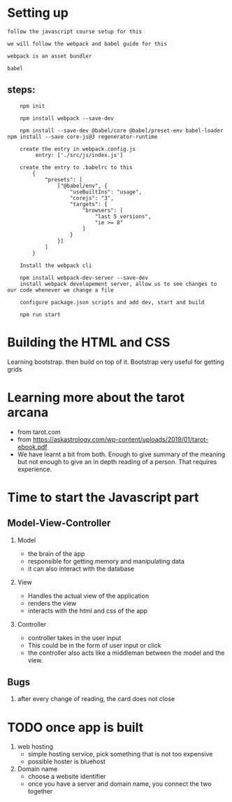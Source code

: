 # Setting up  

    follow the javascript course setup for this

    we will follow the webpack and babel guide for this

    webpack is an asset bundler

    babel

## steps:

        npm init

        npm install webpack --save-dev

        npm install --save-dev @babel/core @babel/preset-env babel-loader npm install --save core-js@3 regenerator-runtime

        create the entry in webpack.config.js
             entry: ['./src/js/index.js']

        create the entry to .babelrc to this
            {
                "presets": [
                    ["@babel/env", {
                        "useBuiltIns": "usage",
                        "corejs": "3",
                        "targets": {
                            "browsers": [
                                "last 5 versions",
                                "ie >= 8"
                            ]
                        }
                    }]
                ]
            }
        
        Install the webpack cli

        npm install webpack-dev-server --save-dev
        install webpack developement server, allow us to see changes to our code whenever we change a file

        configure package.json scripts and add dev, start and build

        npm run start 



# Building the HTML and CSS

Learning bootstrap. then build on top of it. Bootstrap very useful for getting grids

# Learning more about the tarot arcana
- from tarot.com 
- from https://askastrology.com/wp-content/uploads/2019/01/tarot-ebook.pdf 
- We have learnt a bit from both. Enough to give summary of the meaning but not enough to give an in depth reading of a person. That requires experience.

# Time to start the Javascript part



## Model-View-Controller

1. Model
    - the brain of the app
    - responsible for getting memory and manipulating data
    - it can also interact with the database

2. View
    - Handles the actual view of the application
    - renders the view
    - interacts with the html and css of the app

3. Controller
    - controller takes  in the user input
    - This could be in the form of user input or click
    - the controller also acts like a middleman between the model and the view.


## Bugs
1. after every change of reading, the card does not close
    

# TODO once app is built

1. web hosting
    - simple hosting service, pick something that is not too expensive
    - possible hoster is bluehost
2. Domain name
    - choose a website identifier
    - once you have a server and domain name, you connect the two together

